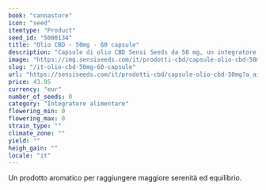 ```yaml
---
book: "cannastore"
icon: "seed"
itemtype: "Product"
seed_id: "5000134"
title: "Olio CBD - 50mg - 60 capsule"
description: "Capsule di olio CBD Sensi Seeds da 50 mg, un integratore alimentare a base di cannabidiolo, un principio attivo della Cannabis sativa. Delicate ed efficaci."
image: "https://img.sensiseeds.com/it/prodotti-cbd/capsule-olio-cbd-50mg-image.png"
slug: "/it-olio-cbd-50mg-60-capsule"
url: "https://sensiseeds.com/it/prodotti-cbd/capsule-olio-cbd-50mg?a_aid=cannastore"
price: 43.95
currency: "eur"
number_of_seeds: 0
category: "Integratore alimentare"
flowering_min: 0
flowering_max: 0
strain_type: ""
climate_zone: ""
yield: ""
heigh_gain: ""
locale: "it"
---
```

Un prodotto aromatico per raggiungere maggiore serenità ed equilibrio.
